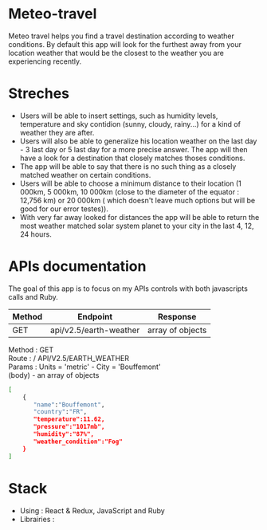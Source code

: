 # Meteo-travel
Meteo travel helps you find a travel destination according to weather conditions.
By default this app will look for the furthest away from your location weather that would be the closest to the weather you are experiencing recently.

# Streches
- Users will be able to insert settings, such as humidity levels, temperature and sky contidion (sunny, cloudy, rainy...) for a kind of weather they are after. 
- Users will also be able to generalize his location weather on the last day - 3 last day or 5 last day for a more precise answer. The app will then have a look for a destination that closely matches thoses conditions.
- The app will be able to say that there is no such thing as a closely matched weather on certain conditions.
- Users will be able to choose a minimum distance to their location (1 000km, 5 000km, 10 000km (close to the diameter of the equator : 12,756 km) or 20 000km (
which doesn't leave much options but will be good for our error testes)).
- With very far away looked for distances the app will be able to return the most weather matched solar system planet to your city in the last 4, 12, 24 hours.

# APIs documentation
The goal of this app is to focus on my APIs controls with both javascripts calls and Ruby.

  | Method | Endpoint | Response | 
  | --- | --- | --- |
  | GET | api/v2.5/earth-weather | array of objects | 


Method : GET \
Route : / API/V2.5/EARTH_WEATHER \
Params : Units = 'metric' - City = 'Bouffemont' \
(body) - an array of objects 

```sh
[
    {
       "name":"Bouffemont",
       "country":"FR",
       "temperature":11.62,
       "pressure":"1017mb",
       "humidity":"87%",
       "weather_condition":"Fog"
    }
]
```


# Stack 
- Using : React & Redux, JavaScript and Ruby
- Librairies : 

